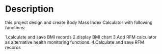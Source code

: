 Description
====== 
this project design and create Body Mass Index Calculator  with following functions:

1.calculate and save BMI records
2.display BMI chart
3.Add RFM calculator as alternative health monitoring functions.
4.Calculate and save RFM records

